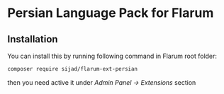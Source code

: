 # Persian Language Pack for Flarum

## Installation

You can install this by running following command in Flarum root folder:

```bash
composer require sijad/flarum-ext-persian
```

then you need active it under *Admin Panel -> Extensions* section
